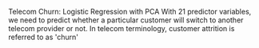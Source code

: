 Telecom Churn: Logistic Regression with PCA
With 21 predictor variables, we need to predict whether a particular customer will switch to another telecom provider or not. In telecom terminology, customer attrition is referred to as 'churn'
